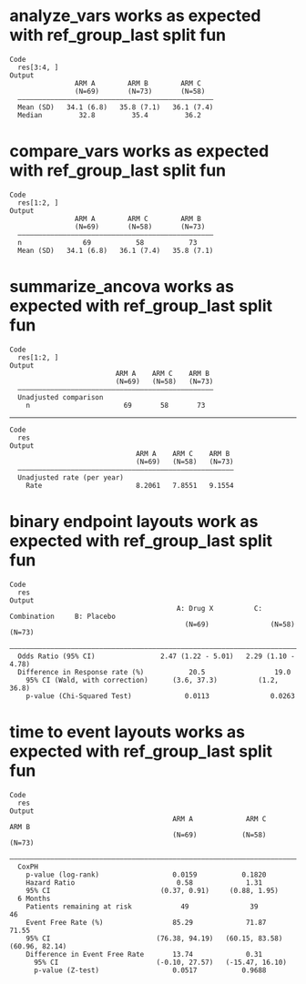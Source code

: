 # analyze_vars works as expected with ref_group_last split fun

    Code
      res[3:4, ]
    Output
                    ARM A        ARM B        ARM C   
                    (N=69)       (N=73)       (N=58)  
      ————————————————————————————————————————————————
      Mean (SD)   34.1 (6.8)   35.8 (7.1)   36.1 (7.4)
      Median         32.8         35.4         36.2   

# compare_vars works as expected with ref_group_last split fun

    Code
      res[1:2, ]
    Output
                    ARM A        ARM C        ARM B   
                    (N=69)       (N=58)       (N=73)  
      ————————————————————————————————————————————————
      n               69           58           73    
      Mean (SD)   34.1 (6.8)   36.1 (7.4)   35.8 (7.1)

# summarize_ancova works as expected with ref_group_last split fun

    Code
      res[1:2, ]
    Output
                              ARM A    ARM C    ARM B 
                              (N=69)   (N=58)   (N=73)
      ————————————————————————————————————————————————
      Unadjusted comparison                           
        n                       69       58       73  

---

    Code
      res
    Output
                                   ARM A    ARM C    ARM B 
                                   (N=69)   (N=58)   (N=73)
      —————————————————————————————————————————————————————
      Unadjusted rate (per year)                           
        Rate                       8.2061   7.8551   9.1554

# binary endpoint layouts work as expected with ref_group_last split fun

    Code
      res
    Output
                                             A: Drug X          C: Combination     B: Placebo
                                               (N=69)               (N=58)           (N=73)  
      ———————————————————————————————————————————————————————————————————————————————————————
      Odds Ratio (95% CI)                2.47 (1.22 - 5.01)   2.29 (1.10 - 4.78)             
      Difference in Response rate (%)           20.5                 19.0                    
        95% CI (Wald, with correction)      (3.6, 37.3)          (1.2, 36.8)                 
        p-value (Chi-Squared Test)             0.0113               0.0263                   

# time to event layouts works as expected with ref_group_last split fun

    Code
      res
    Output
                                            ARM A             ARM C            ARM B     
                                            (N=69)           (N=58)            (N=73)    
      ———————————————————————————————————————————————————————————————————————————————————
      CoxPH                                                                              
        p-value (log-rank)                  0.0159           0.1820                      
        Hazard Ratio                         0.58             1.31                       
        95% CI                           (0.37, 0.91)     (0.88, 1.95)                   
      6 Months                                                                           
        Patients remaining at risk            49               39                46      
        Event Free Rate (%)                 85.29             71.87            71.55     
        95% CI                          (76.38, 94.19)   (60.15, 83.58)    (60.96, 82.14)
        Difference in Event Free Rate       13.74             0.31                       
          95% CI                        (-0.10, 27.57)   (-15.47, 16.10)                 
          p-value (Z-test)                  0.0517           0.9688                      


